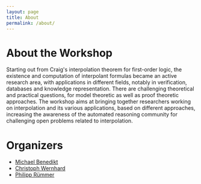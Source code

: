 ```yaml
---
layout: page
title: About
permalink: /about/
---
```


<h1>About the Workshop</h1>

Starting out from Craig's interpolation theorem for first-order logic, the
existence and computation of interpolant formulas became an
active research area, with applications in different fields, notably in verification,
databases and knowledge representation. There are challenging theoretical and
practical questions, for model theoretic as well as proof theoretic
approaches. The workshop aims at bringing together researchers working on
interpolation and its various applications, based on different approaches,
increasing the awareness of the automated reasoning community for challenging
open problems related to interpolation.

<h1>Organizers</h1>

* <a href="https://www.cs.ox.ac.uk/people/michael.benedikt/">Michael Benedikt</a>
* <a href="http://cs.christophwernhard.com/">Christoph Wernhard</a>
* <a href="https://philipp.ruemmer.org/">Philipp Rümmer</a>
